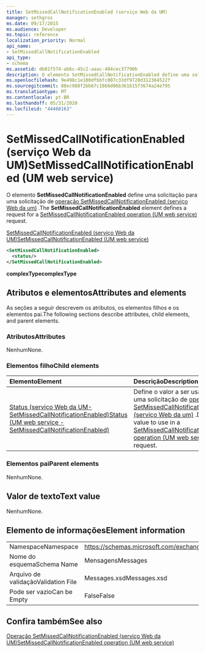 ```yaml
---
title: SetMissedCallNotificationEnabled (serviço Web da UM)
manager: sethgros
ms.date: 09/17/2015
ms.audience: Developer
ms.topic: reference
localization_priority: Normal
api_name:
- SetMissedCallNotificationEnabled
api_type:
- schema
ms.assetid: db01f574-ab6c-45c2-aaac-404cec37790b
description: O elemento SetMissedCallNotificationEnabled define uma solicitação para uma solicitação de operação SetMissedCallNotificationEnabled (serviço Web da UM).
ms.openlocfilehash: 9e498c1e100dfbbfc007c33df9728d312384522f
ms.sourcegitcommit: 88ec988f2bb67c1866d06b361615f3674a24e795
ms.translationtype: MT
ms.contentlocale: pt-BR
ms.lasthandoff: 05/31/2020
ms.locfileid: "44468163"
---
```

# <a name="setmissedcallnotificationenabled-um-web-service"></a><span data-ttu-id="035e4-103">SetMissedCallNotificationEnabled (serviço Web da UM)</span><span class="sxs-lookup"><span data-stu-id="035e4-103">SetMissedCallNotificationEnabled (UM web service)</span></span>

<span data-ttu-id="035e4-104">O elemento **SetMissedCallNotificationEnabled** define uma solicitação para uma solicitação de [operação SetMissedCallNotificationEnabled (serviço Web da um)](setmissedcallnotificationenabled-operation-um-web-service.md) .</span><span class="sxs-lookup"><span data-stu-id="035e4-104">The **SetMissedCallNotificationEnabled** element defines a request for a [SetMissedCallNotificationEnabled operation (UM web service)](setmissedcallnotificationenabled-operation-um-web-service.md) request.</span></span> 
  
[<span data-ttu-id="035e4-105">SetMissedCallNotificationEnabled (serviço Web da UM)</span><span class="sxs-lookup"><span data-stu-id="035e4-105">SetMissedCallNotificationEnabled (UM web service)</span></span>](setmissedcallnotificationenabled-um-web-service.md)
  
```xml
<SetMissedCallNotificationEnabled>
  <status/> 
</SetMissedCallNotificationEnabled>
```

 <span data-ttu-id="035e4-106">**complexType**</span><span class="sxs-lookup"><span data-stu-id="035e4-106">**complexType**</span></span>
## <a name="attributes-and-elements"></a><span data-ttu-id="035e4-107">Atributos e elementos</span><span class="sxs-lookup"><span data-stu-id="035e4-107">Attributes and elements</span></span>

<span data-ttu-id="035e4-108">As seções a seguir descrevem os atributos, os elementos filhos e os elementos pai.</span><span class="sxs-lookup"><span data-stu-id="035e4-108">The following sections describe attributes, child elements, and parent elements.</span></span>
  
### <a name="attributes"></a><span data-ttu-id="035e4-109">Atributos</span><span class="sxs-lookup"><span data-stu-id="035e4-109">Attributes</span></span>

<span data-ttu-id="035e4-110">Nenhum</span><span class="sxs-lookup"><span data-stu-id="035e4-110">None.</span></span>
  
### <a name="child-elements"></a><span data-ttu-id="035e4-111">Elementos filho</span><span class="sxs-lookup"><span data-stu-id="035e4-111">Child elements</span></span>

|<span data-ttu-id="035e4-112">**Elemento**</span><span class="sxs-lookup"><span data-stu-id="035e4-112">**Element**</span></span>|<span data-ttu-id="035e4-113">**Descrição**</span><span class="sxs-lookup"><span data-stu-id="035e4-113">**Description**</span></span>|
|:-----|:-----|
|[<span data-ttu-id="035e4-114">Status (serviço Web da UM-SetMissedCallNotificationEnabled)</span><span class="sxs-lookup"><span data-stu-id="035e4-114">Status (UM web service - SetMissedCallNotificationEnabled)</span></span>](status-um-web-servicesetmissedcallnotificationenabled.md) <br/> |<span data-ttu-id="035e4-115">Define o valor a ser usado em uma solicitação de [operação do SetMissedCallNotificationEnabled (serviço Web da um)](setmissedcallnotificationenabled-operation-um-web-service.md) .</span><span class="sxs-lookup"><span data-stu-id="035e4-115">Defines the value to use in a [SetMissedCallNotificationEnabled operation (UM web service)](setmissedcallnotificationenabled-operation-um-web-service.md) request.</span></span>  <br/> |
   
### <a name="parent-elements"></a><span data-ttu-id="035e4-116">Elementos pai</span><span class="sxs-lookup"><span data-stu-id="035e4-116">Parent elements</span></span>

<span data-ttu-id="035e4-117">Nenhum</span><span class="sxs-lookup"><span data-stu-id="035e4-117">None.</span></span>
  
## <a name="text-value"></a><span data-ttu-id="035e4-118">Valor de texto</span><span class="sxs-lookup"><span data-stu-id="035e4-118">Text value</span></span>

<span data-ttu-id="035e4-119">Nenhum</span><span class="sxs-lookup"><span data-stu-id="035e4-119">None.</span></span>
  
## <a name="element-information"></a><span data-ttu-id="035e4-120">Elemento de informações</span><span class="sxs-lookup"><span data-stu-id="035e4-120">Element information</span></span>

|||
|:-----|:-----|
|<span data-ttu-id="035e4-121">Namespace</span><span class="sxs-lookup"><span data-stu-id="035e4-121">Namespace</span></span>  <br/> |https://schemas.microsoft.com/exchange/services/2006/messages  <br/> |
|<span data-ttu-id="035e4-122">Nome do esquema</span><span class="sxs-lookup"><span data-stu-id="035e4-122">Schema Name</span></span>  <br/> |<span data-ttu-id="035e4-123">Mensagens</span><span class="sxs-lookup"><span data-stu-id="035e4-123">Messages</span></span>  <br/> |
|<span data-ttu-id="035e4-124">Arquivo de validação</span><span class="sxs-lookup"><span data-stu-id="035e4-124">Validation File</span></span>  <br/> |<span data-ttu-id="035e4-125">Messages.xsd</span><span class="sxs-lookup"><span data-stu-id="035e4-125">Messages.xsd</span></span>  <br/> |
|<span data-ttu-id="035e4-126">Pode ser vazio</span><span class="sxs-lookup"><span data-stu-id="035e4-126">Can be Empty</span></span>  <br/> |<span data-ttu-id="035e4-127">False</span><span class="sxs-lookup"><span data-stu-id="035e4-127">False</span></span>  <br/> |
   
## <a name="see-also"></a><span data-ttu-id="035e4-128">Confira também</span><span class="sxs-lookup"><span data-stu-id="035e4-128">See also</span></span>



[<span data-ttu-id="035e4-129">Operação SetMissedCallNotificationEnabled (serviço Web da UM)</span><span class="sxs-lookup"><span data-stu-id="035e4-129">SetMissedCallNotificationEnabled operation (UM web service)</span></span>](setmissedcallnotificationenabled-operation-um-web-service.md)

